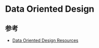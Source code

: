 # Data Oriented Design





## 参考
* [Data Oriented Design Resources](https://www.tuicool.com/articles/6zuINnM)